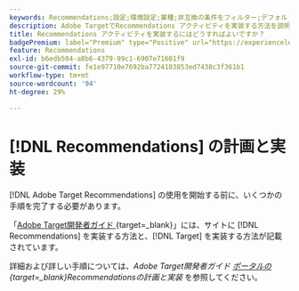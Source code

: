 ```yaml
---
keywords: Recommendations;設定;環境設定;業種;非互換の条件をフィルター;デフォルトホストグループ;サムネールのベース URL;Recommendation API トークン
description: Adobe TargetでRecommendations アクティビティを実装する方法を説明します。
title: Recommendations アクティビティを実装するにはどうすればよいですか？
badgePremium: label="Premium" type="Positive" url="https://experienceleague.adobe.com/docs/target/using/introduction/intro.html?lang=ja#premium newtab=true" tooltip="Target Premium に含まれる機能を確認してください。"
feature: Recommendations
exl-id: b6edb504-a8b6-4379-99c1-6907e71601f9
source-git-commit: fe1e97710e7692ba7724103853ed7438c3f361b1
workflow-type: tm+mt
source-wordcount: '94'
ht-degree: 29%

---
```


# [!DNL Recommendations] の計画と実装

[!DNL Adobe Target Recommendations] の使用を開始する前に、いくつかの手順を完了する必要があります。

「[Adobe Target開発者ガイド ](https://experienceleague.adobe.com/docs/target-dev/developer/overview.html?lang=ja){target=_blank}」には、サイトに [!DNL Recommendations] を実装する方法と、[!DNL Target] を実装する方法が記載されています。

詳細および詳しい手順については、*Adobe Target開発者ガイド [ ポータルの ](https://experienceleague.adobe.com/docs/target-dev/developer/recommendations.html?lang=ja){target=_blank}Recommendationsの計画と実装* を参照してください。
